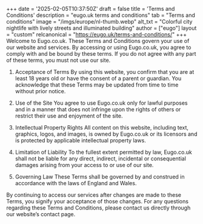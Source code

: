 +++
date = '2025-02-05T10:37:50Z'
draft = false
title = 'Terms and Conditions'
description = "eugo.uk terms and conditions"
tab = "Terms and conditions"
image = "/imgs/europe/nl-thumb.webp"
alt_txt = "Colorful city nightlife with lively streets and illuminated building"
author = ["eugo"]
layout = "custom"
relcanonical = "https://eugo.uk/terms-and-conditions/"
+++
Welcome to Eugo.co.uk. These Terms and Conditions govern your use of our website and services. By accessing or using Eugo.co.uk, you agree to comply with and be bound by these terms. If you do not agree with any part of these terms, you must not use our site.

1. Acceptance of Terms
By using this website, you confirm that you are at least 18 years old or have the consent of a parent or guardian. You acknowledge that these Terms may be updated from time to time without prior notice.

1. Use of the Site
You agree to use Eugo.co.uk only for lawful purposes and in a manner that does not infringe upon the rights of others or restrict their use and enjoyment of the site.

1. Intellectual Property Rights
All content on this website, including text, graphics, logos, and images, is owned by Eugo.co.uk or its licensors and is protected by applicable intellectual property laws.

1. Limitation of Liability
To the fullest extent permitted by law, Eugo.co.uk shall not be liable for any direct, indirect, incidental or consequential damages arising from your access to or use of our site.

1. Governing Law
These Terms shall be governed by and construed in accordance with the laws of England and Wales.

By continuing to access our services after changes are made to these Terms, you signify your acceptance of those changes. For any questions regarding these Terms and Conditions, please contact us directly through our website’s contact page.